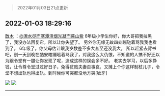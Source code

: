 > 2022年01月03日21点更新
<link rel="stylesheet" href="https://cdn.jsdelivr.net/gh/taotie6/sampleJSON@main/css/photo_show.css">
<meta name="referrer" content="no-referrer" />


 ## 2022-01-03 18:29:16 

 [㪚木](https://www.coolapk.com/feed/32572195?shareKey=MGM4ZTk3MDA4NDgyNjFkMmY2N2I~) ：<a class="feed-link-uname" href="/u/潦水尽而寒潭清烟光凝而暮山紫">@潦水尽而寒潭清烟光凝而暮山紫</a>
6年级小学生你好，你大哥把我拉黑了，我没办法回复它，所以让你失望了。
另外你无缘无故四处蹦哒着骂我我也看到了。
6年级了，你父母估计跟我岁数差不多大甚至还没我大。
所以赶紧去背书吧，别一天到晚在酷安瞎蹦哒着骂我了，对我这么大仇恨<!--break-->，不知道的人搞不好还以为跟令堂有一腿让你发现了呢，造成这样的误会多不好。
老实去学习，以后多挣钱，让令尊令堂过过好日子，免得贫贱夫妻百事哀，又摊上个你这样制杖儿子，令堂不想出轨也得出轨。到时候你可哭都没地方哭[呲牙] 

<div class="album">
<img class="img-item" src="http://image.coolapk.com/feed/2022/0103/18/1081091_651400d9_5720_4509_313@1080x726.jpeg" />
<img class="img-item" src="http://image.coolapk.com/feed/2022/0103/18/1081091_1f41b965_5720_4516_453@1080x729.png" />
</div>

 ------- 

